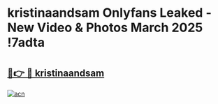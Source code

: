 # kristinaandsam Onlyfans Leaked - New Video & Photos March 2025 !7adta

# <h2><a href="https://8kq0uo.iuczelnia.edu.pl?title=kristinaandsam&ref=7adta">🔗👉 🔴 kristinaandsam</a></h2>

[![acn](https://github.com/user-attachments/assets/0f9c940e-d8b0-45ae-aac7-cd30a18b3e1c)](https://8kq0uo.iuczelnia.edu.pl?title=kristinaandsam&ref=7adta)

